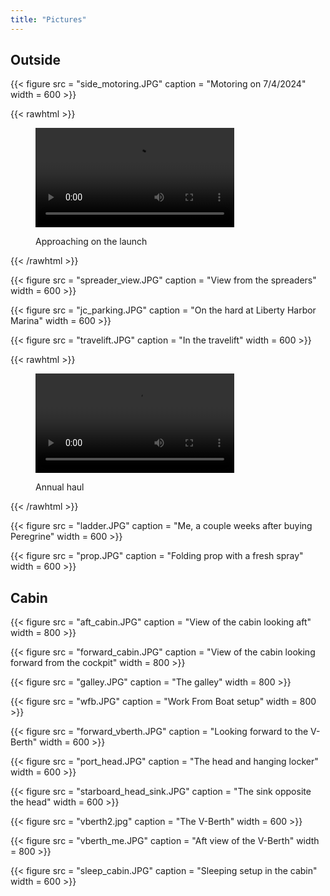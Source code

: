```yaml
---
title: "Pictures"
---
```



## Outside

{{< figure src = "side_motoring.JPG" caption = "Motoring on 7/4/2024" width = 600 >}}

{{< rawhtml >}}
<figure>
  <video width=75% controls>
    <source src="pan_720.mp4" type="video/mp4">
    Your browser does not support the video tag.
  </video>
  <figcaption>
    <p>Approaching on the launch</p>
  </figcaption>
</figure> 
{{< /rawhtml >}}

{{< figure src = "spreader_view.JPG" caption = "View from the spreaders" width = 600 >}}

{{< figure src = "jc_parking.JPG" caption = "On the hard at Liberty Harbor Marina" width = 600 >}}

{{< figure src = "travelift.JPG" caption = "In the travelift" width = 600 >}}

{{< rawhtml >}}
<figure>
  <video width=75% controls>
    <source src="haul_out_720.mp4" type="video/mp4" >
    Your browser does not support the video tag.
  </video> 
  <figcaption>
    <p>Annual haul</p>
  </figcaption>
</figure>
{{< /rawhtml >}}

{{< figure src = "ladder.JPG" caption = "Me, a couple weeks after buying Peregrine" width = 600 >}}

{{< figure src = "prop.JPG" caption = "Folding prop with a fresh spray" width = 600 >}}


## Cabin

{{< figure src = "aft_cabin.JPG" caption = "View of the cabin looking aft" width = 800 >}}

{{< figure src = "forward_cabin.JPG" caption = "View of the cabin looking forward from the cockpit" width = 800 >}}

{{< figure src = "galley.JPG" caption = "The galley" width = 800 >}}

{{< figure src = "wfb.JPG" caption = "Work From Boat setup" width = 800 >}}

{{< figure src = "forward_vberth.JPG" caption = "Looking forward to the V-Berth" width = 600 >}}

{{< figure src = "port_head.JPG" caption = "The head and hanging locker" width = 600 >}}

{{< figure src = "starboard_head_sink.JPG" caption = "The sink opposite the head" width = 600 >}}

{{< figure src = "vberth2.jpg" caption = "The V-Berth" width = 600 >}}

{{< figure src = "vberth_me.JPG" caption = "Aft view of the V-Berth" width = 800 >}}

{{< figure src = "sleep_cabin.JPG" caption = "Sleeping setup in the cabin" width = 600 >}}
